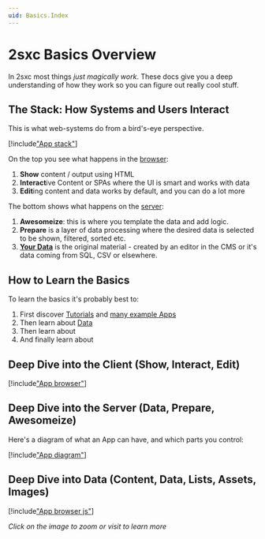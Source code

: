 ```yaml
---
uid: Basics.Index
---
```


# 2sxc Basics Overview

In 2sxc most things _just magically work_. These docs give you a deep understanding of how they work so you can figure out really cool stuff. 



## The Stack: How Systems and Users Interact

This is what web-systems do from a bird's-eye perspective. 

[!include["App stack"](./stack/_shared-raw.md)]


On the top you see what happens in the [browser](xref:Basics.Browser.Index):

1. **Show** content / output using HTML
1. **Interact**ive Content or SPAs where the UI is smart and works with data
1. **Edit**ing content and data works by default, and you can do a lot more 

The bottom shows what happens on the [server](xref:Basics.Server.Index):

1. **Awesomeize**: this is where you template the data and add logic.  
1. **Prepare** is a layer of data processing where the desired data is selected to be shown, filtered, sorted etc.  
1. **[Your Data](xref:Basics.Data.Index)** is the original material - created by an editor in the CMS or it's data coming from SQL, CSV or elsewhere. 

## How to Learn the Basics

To learn the basics it's probably best to:

1. First discover [Tutorials](xref:Tut.Razor.Home) and [many example Apps](xref:AppsCatalog)
1. Then learn about [Data](xref:Basics.Data.Index)
1. Then learn about [](xref:Basics.Server.Index)
1. And finally learn about [](xref:Basics.Browser.Index)

## Deep Dive into the Client (Show, Interact, Edit)

[!include["App browser"](../shared/app/app-browser-raw.md)]

## Deep Dive into the Server (Data, Prepare, Awesomeize)

Here's a diagram of what an App can have, and which parts you control:

[!include["App diagram"](../shared/app/app-server-raw.md)]

## Deep Dive into Data (Content, Data, Lists, Assets, Images)

[!include["App browser js"](../shared/app/app-server-data.md)]

_Click on the image to zoom or visit [](xref:Basics.Data.Index) to learn more_